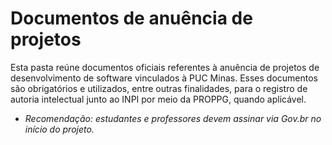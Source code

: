 # Documentos de anuência de projetos

Esta pasta reúne documentos oficiais referentes à anuência de projetos de desenvolvimento de software vinculados à PUC Minas. Esses documentos são obrigatórios e utilizados, entre outras finalidades, para o registro de autoria intelectual junto ao INPI por meio da PROPPG, quando aplicável.

- *Recomendação: estudantes e professores devem assinar via Gov.br no início do projeto.*
